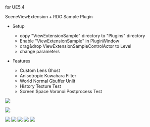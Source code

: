 for UE5.4

SceneViewExtension + RDG Sample Plugin

- Setup
  - copy "ViewExtensionSample" directory to "Plugins" directory
  - Enable "ViewExtensionSample" in PluginWindow
  - drag&drop ViewExtensionSampleControlActor to Level
  - change parameters


- Features
  - Custom Lens Ghost
  - Anisotropic Kuwahara Filter
  - World Normal Gbuffer Unlit
  - History Texture Test
  - Screen Space Voronoi Postprocess Test

![](../../images/ViewExtensionSample/setup_actor.png)

![](../../images/ViewExtensionSample/actor_parameter.png)

![](../../images/ViewExtensionSample/actor_parameter_lensghost.png)
![](../../images/ViewExtensionSample/actor_parameter_anisokuwahara.png)
![](../../images/ViewExtensionSample/actor_parameter_worldnormalunlit.png)
![](../../images/ViewExtensionSample/actor_parameter_historytest.png)
![](../../images/ViewExtensionSample/actor_parameter_voronoipostprocess.png)


